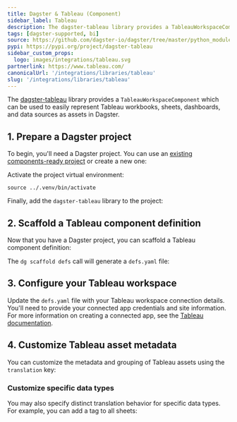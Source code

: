 ```yaml
---
title: Dagster & Tableau (Component)
sidebar_label: Tableau
description: The dagster-tableau library provides a TableauWorkspaceComponent, which can be used to represent Tableau assets as assets in Dagster.
tags: [dagster-supported, bi]
source: https://github.com/dagster-io/dagster/tree/master/python_modules/libraries/dagster-tableau
pypi: https://pypi.org/project/dagster-tableau
sidebar_custom_props:
  logo: images/integrations/tableau.svg
partnerlink: https://www.tableau.com/
canonicalUrl: '/integrations/libraries/tableau'
slug: '/integrations/libraries/tableau'
---
```


The [dagster-tableau](/integrations/libraries/tableau) library provides a `TableauWorkspaceComponent` which can be used to easily represent Tableau workbooks, sheets, dashboards, and data sources as assets in Dagster.

## 1. Prepare a Dagster project

To begin, you'll need a Dagster project. You can use an [existing components-ready project](/guides/build/projects/moving-to-components/migrating-project) or create a new one:

<CliInvocationExample path="docs_snippets/docs_snippets/guides/components/integrations/tableau-component/1-scaffold-project.txt" />

Activate the project virtual environment:

```
source ../.venv/bin/activate
```

Finally, add the `dagster-tableau` library to the project:

<CliInvocationExample path="docs_snippets/docs_snippets/guides/components/integrations/tableau-component/2-add-tableau.txt" />

## 2. Scaffold a Tableau component definition

Now that you have a Dagster project, you can scaffold a Tableau component definition:

<CliInvocationExample path="docs_snippets/docs_snippets/guides/components/integrations/tableau-component/3-scaffold-tableau-component.txt" />

The `dg scaffold defs` call will generate a `defs.yaml` file:

<CliInvocationExample path="docs_snippets/docs_snippets/guides/components/integrations/tableau-component/4-tree.txt" />

## 3. Configure your Tableau workspace

Update the `defs.yaml` file with your Tableau workspace connection details. You'll need to provide your connected app credentials and site information. For more information on creating a connected app, see the [Tableau documentation](https://help.tableau.com/current/api/rest_api/en-us/REST/rest_api_concepts_auth.htm#connected-app).

<CodeExample
  path="docs_snippets/docs_snippets/guides/components/integrations/tableau-component/6-populated-component.yaml"
  title="my_project/defs/tableau_ingest/defs.yaml"
  language="yaml"
/>

<WideContent maxSize={1100}>
  <CliInvocationExample path="docs_snippets/docs_snippets/guides/components/integrations/tableau-component/7-list-defs.txt" />
</WideContent>

## 4. Customize Tableau asset metadata

You can customize the metadata and grouping of Tableau assets using the `translation` key:

<CodeExample
  path="docs_snippets/docs_snippets/guides/components/integrations/tableau-component/8-customized-component.yaml"
  title="my_project/defs/tableau_ingest/defs.yaml"
  language="yaml"
/>

<WideContent maxSize={1100}>
  <CliInvocationExample path="docs_snippets/docs_snippets/guides/components/integrations/tableau-component/9-list-defs.txt" />
</WideContent>

### Customize specific data types

You may also specify distinct translation behavior for specific data types. For example, you can add a tag to all sheets:

<CodeExample
  path="docs_snippets/docs_snippets/guides/components/integrations/tableau-component/10-customized-sheet-translation.yaml"
  title="my_project/defs/tableau_ingest/defs.yaml"
  language="yaml"
/>

<WideContent maxSize={1100}>
  <CliInvocationExample path="docs_snippets/docs_snippets/guides/components/integrations/tableau-component/11-list-defs.txt" />
</WideContent>
